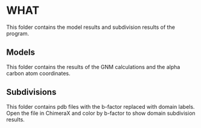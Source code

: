 # WHAT
This folder contains the model results and subdivision results of the program.
## Models
This folder contains the results of the GNM calculations and the alpha carbon atom coordinates. 
## Subdivisions
This folder contains pdb files with the b-factor replaced with domain labels. Open the file in ChimeraX and color by 
b-factor to show domain subdivision results.
